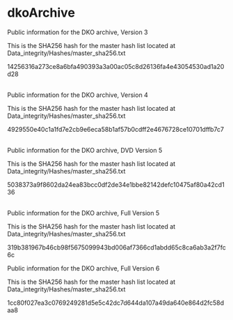 # dkoArchive
Public information for the DKO archive, Version 3

This is the SHA256 hash for the master hash list located at Data_integrity/Hashes/master_sha256.txt

14256316a273ce8a6bfa490393a3a00ac05c8d26136fa4e43054530ad1a20d28


\
Public information for the DKO archive, Version 4

This is the SHA256 hash for the master hash list located at Data_integrity/Hashes/master_sha256.txt

4929550e40c1a1fd7e2cb9e6eca58b1af57b0cdff2e4676728ce10701dffb7c7


\
Public information for the DKO archive, DVD Version 5

This is the SHA256 hash for the master hash list located at Data_integrity/Hashes/master_sha256.txt

5038373a9f8602da24ea83bcc0df2de34e1bbe82142defc10475af80a42cd136


\
Public information for the DKO archive, Full Version 5

This is the SHA256 hash for the master hash list located at Data_integrity/Hashes/master_sha256.txt

319b381967b46cb98f5675099943bd006af7366cd1abdd65c8ca6ab3a2f7fc6c

Public information for the DKO archive, Full Version 6

This is the SHA256 hash for the master hash list located at Data_integrity/Hashes/master_sha256.txt

1cc80f027ea3c0769249281d5e5c42dc7d644da107a49da640e864d2fc58daa8
